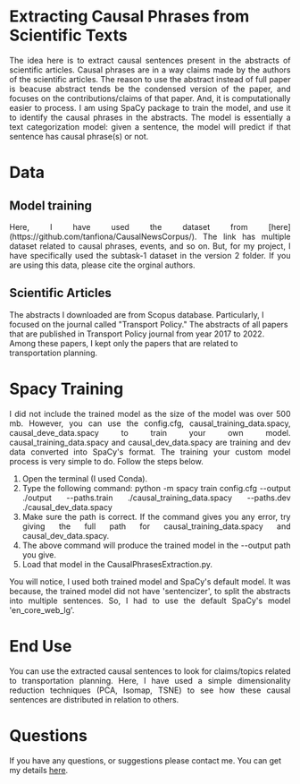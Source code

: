 # Extracting Causal Phrases from Scientific Texts
<div align="justify">
The idea here is to extract causal sentences present in the abstracts of scientific articles. Causal phrases are in a way claims made by the authors of the scientific articles. The reason to use the abstract instead of full paper is beacuse abstract tends be the condensed version of the paper, and focuses on the contributions/claims of that paper. And, it is computationally easier to process. I am using SpaCy package to train the model, and use it to identify the causal phrases in the abstracts. The model is essentially a text categorization model: given a sentence, the model will predict if that sentence has causal phrase(s) or not.
</div> 

# Data
## Model training
<div align="justify">
Here, I have used the dataset from [here](https://github.com/tanfiona/CausalNewsCorpus/). The link has multiple dataset related to causal phrases, events, and so on. But, for my project, I have specifically used the subtask-1 dataset in the version 2 folder. If you are using this data, please cite the orginal authors. 
</div>

## Scientific Articles
The abstracts I downloaded are from Scopus database. Particularly, I focused on the journal called "Transport Policy." The abstracts of all papers that are published in Transport Policy journal from year 2017 to 2022. Among these papers, I kept only the papers that are related to transportation planning.   

# Spacy Training
<div align="justify">
I did not include the trained model as the size of the model was over 500 mb. However, you can use the config.cfg, causal_training_data.spacy, causal_deve_data.spacy to train your own model. causal_training_data.spacy and causal_dev_data.spacy are training and dev data converted into SpaCy's format. The training your custom model process is very simple to do. Follow the steps below.

1. Open the terminal (I used Conda).
2. Type the following command: python -m spacy train config.cfg --output ./output --paths.train ./causal_training_data.spacy --paths.dev ./causal_dev_data.spacy
3. Make sure the path is correct. If the command gives you any error, try giving the full path for causal_training_data.spacy and causal_dev_data.spacy.
4. The above command will produce the trained model in the --output path you give.
5. Load that model in the CausalPhrasesExtraction.py.

You will notice, I used both trained model and SpaCy's default model. It was because, the trained model did not have 'sentencizer', to split the abstracts into multiple sentences. So, I had to use the default SpaCy's model 'en_core_web_lg'.
</div>

# End Use
<div align="justify">
You can use the extracted causal sentences to look for claims/topics related to transportation planning. Here, I have used a simple dimensionality reduction techniques (PCA, Isomap, TSNE) to see how these causal sentences are distributed in relation to others. 
</div>

# Questions
If you have any questions, or suggestions please contact me. You can get my details [here](https://mohamedbadhrudeen.github.io/).
